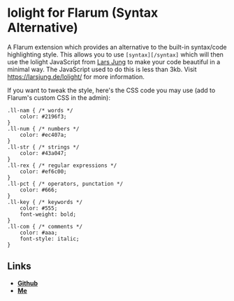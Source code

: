 # lolight for Flarum (Syntax Alternative)
A Flarum extension which provides an alternative to the built-in syntax/code highlighting style. This allows you to use `[syntax][/syntax]` which will then use the lolight JavaScript from [Lars Jung](https://github.com/lrsjng) to make your code beautiful in a minimal way. The JavaScript used to do this is less than 3kb. Visit https://larsjung.de/lolight/ for more information.

If you want to tweak the style, here's the CSS code you may use (add to Flarum's custom CSS in the admin):

~~~
.ll-nam { /* words */
    color: #2196f3;
}
.ll-num { /* numbers */
    color: #ec407a;
}
.ll-str { /* strings */
    color: #43a047;
}
.ll-rex { /* regular expressions */
    color: #ef6c00;
}
.ll-pct { /* operators, punctation */
    color: #666;
}
.ll-key { /* keywords */
    color: #555;
    font-weight: bold;
}
.ll-com { /* comments */
    color: #aaa;
    font-style: italic;
}
~~~

## Links
- [**Github**](https://github.com/zerosonesfun/lolight)
- [**Me**](https://www.wilcosky.com)

